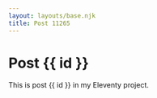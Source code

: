 ```yaml
---
layout: layouts/base.njk
title: Post 11265
---
```


# Post {{ id }}

This is post {{ id }} in my Eleventy project.
